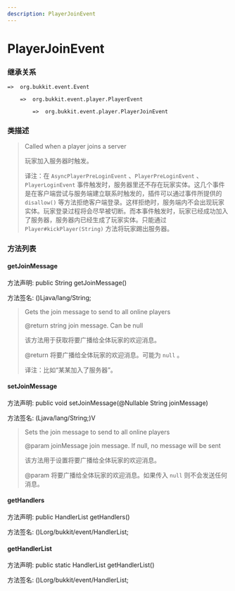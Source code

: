 ```yaml
---
description: PlayerJoinEvent
---
```


# PlayerJoinEvent

### 继承关系

    =>  org.bukkit.event.Event

        =>  org.bukkit.event.player.PlayerEvent

            =>  org.bukkit.event.player.PlayerJoinEvent

### 类描述

> Called when a player joins a server
>
> 玩家加入服务器时触发。
>
> 译注：在 `AsyncPlayerPreLoginEvent` 、`PlayerPreLoginEvent` 、`PlayerLoginEvent` 事件触发时，服务器里还不存在玩家实体。这几个事件是在客户端尝试与服务端建立联系时触发的，插件可以通过事件所提供的 `disallow()` 等方法拒绝客户端登录。这样拒绝时，服务端内不会出现玩家实体。玩家登录过程将会尽早被切断。而本事件触发时，玩家已经成功加入了服务器，服务器内已经生成了玩家实体。只能通过 `Player#kickPlayer(String)` 方法将玩家踢出服务器。

### 方法列表

#### getJoinMessage

方法声明: public String getJoinMessage()

方法签名: ()Ljava/lang/String;

> Gets the join message to send to all online players
>
> @return string join message. Can be null
>
> 该方法用于获取将要广播给全体玩家的欢迎消息。
>
> @return 将要广播给全体玩家的欢迎消息。可能为 `null` 。
>
> 译注：比如“某某加入了服务器”。

#### setJoinMessage

方法声明: public void setJoinMessage(@Nullable String joinMessage)

方法签名: (Ljava/lang/String;)V

> Sets the join message to send to all online players
>
> @param joinMessage join message. If null, no message will be sent
>
> 该方法用于设置将要广播给全体玩家的欢迎消息。
>
> @param 将要广播给全体玩家的欢迎消息。如果传入 `null` 则不会发送任何消息。

#### getHandlers

方法声明: public HandlerList getHandlers()

方法签名: ()Lorg/bukkit/event/HandlerList;

#### getHandlerList

方法声明: public static HandlerList getHandlerList()

方法签名: ()Lorg/bukkit/event/HandlerList;